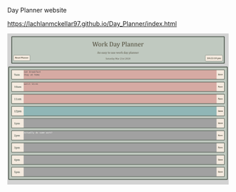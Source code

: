 Day Planner website

https://lachlanmckellar97.github.io/Day_Planner/index.html

![Website screenshot](https://raw.githubusercontent.com/LachlanMckellar97/Day_Planner/master/Capture.PNG)
